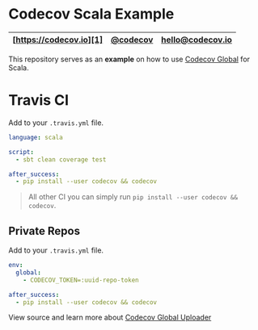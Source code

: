 Codecov Scala Example
=====================

| [https://codecov.io][1] | [@codecov][2] | [hello@codecov.io][3] |
| ----------------------- | ------------- | --------------------- |

This repository serves as an **example** on how to use [Codecov Global][4] for Scala.

# Travis CI

Add to your `.travis.yml` file.
```yml
language: scala

script:
  - sbt clean coverage test

after_success:
  - pip install --user codecov && codecov
```

> All other CI you can simply run `pip install --user codecov && codecov`.

## Private Repos

Add to your `.travis.yml` file.
```yml
env:
  global:
    - CODECOV_TOKEN=:uuid-repo-token

after_success:
  - pip install --user codecov && codecov
```

View source and learn more about [Codecov Global Uploader][4]

[1]: https://codecov.io/
[2]: https://twitter.com/codecov
[3]: mailto:hello@codecov.io
[4]: https://github.com/codecov/codecov-python
